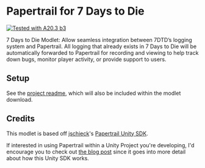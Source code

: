 # Papertrail for 7 Days to Die

[![Tested with A20.3 b3](https://img.shields.io/badge/A20.3%20b3-tested-blue.svg)](https://7daystodie.com/)

7 Days to Die Modlet: Allow seamless integration between 7DTD’s logging system and Papertrail. All logging that already exists in 7 Days to Die will be automatically forwarded to Papertrail for recording and viewing to help track down bugs, monitor player activity, or provide support to users.

## Setup

See the [project readme](PapertrailFor7DTD/README.md), which will also be included within the modlet download.

## Credits

This modlet is based off [jschieck](https://github.com/jschieck)'s [Papertrail Unity SDK](https://github.com/jschieck/papertrailunitysdk).

If interested in using Papertrail within a Unity Project you're developing, I'd encourage you to check out [the blog post](https://blog.papertrailapp.com/improve-live-ops-for-games-using-papertrail/) since it goes into more detail about how this Unity SDK works.
